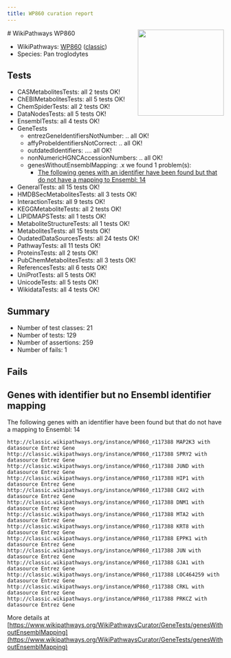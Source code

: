 ```yaml
---
title: WP860 curation report
---
```


<img style="float: right; width: 200px" src="https://upload.wikimedia.org/wikipedia/commons/thumb/8/83/Wplogo_with_text_500.png/640px-Wplogo_with_text_500.png" />
# WikiPathways WP860

* WikiPathways: [WP860](https://wikipathways.org/pathways/WP860) ([classic](https://classic.wikipathways.org/instance/WP860))
* Species: Pan troglodytes
## Tests
* CASMetabolitesTests: all 2 tests OK!
* ChEBIMetabolitesTests: all 5 tests OK!
* ChemSpiderTests: all 2 tests OK!
* DataNodesTests: all 5 tests OK!
* EnsemblTests: all 4 tests OK!
* GeneTests
    * entrezGeneIdentifiersNotNumber: .. all OK!
    * affyProbeIdentifiersNotCorrect: .. all OK!
    * outdatedIdentifiers: .... all OK!
    * nonNumericHGNCAccessionNumbers: .. all OK!
    * genesWithoutEnsemblMapping: .x we found 1 problem(s):
        * [The following genes with an identifier have been found but that do not have a mapping to Ensembl: 14](#c4e54311)
* GeneralTests: all 15 tests OK!
* HMDBSecMetabolitesTests: all 3 tests OK!
* InteractionTests: all 9 tests OK!
* KEGGMetaboliteTests: all 2 tests OK!
* LIPIDMAPSTests: all 1 tests OK!
* MetaboliteStructureTests: all 1 tests OK!
* MetabolitesTests: all 15 tests OK!
* OudatedDataSourcesTests: all 24 tests OK!
* PathwayTests: all 11 tests OK!
* ProteinsTests: all 2 tests OK!
* PubChemMetabolitesTests: all 3 tests OK!
* ReferencesTests: all 6 tests OK!
* UniProtTests: all 5 tests OK!
* UnicodeTests: all 5 tests OK!
* WikidataTests: all 4 tests OK!


## Summary

* Number of test classes: 21
* Number of tests: 129
* Number of assertions: 259
* Number of fails: 1

## Fails

<a name="c4e54311" />

## Genes with identifier but no Ensembl identifier mapping

The following genes with an identifier have been found but that do not have a mapping to Ensembl: 14
```
http://classic.wikipathways.org/instance/WP860_r117388 MAP2K3 with datasource Entrez Gene
http://classic.wikipathways.org/instance/WP860_r117388 SPRY2 with datasource Entrez Gene
http://classic.wikipathways.org/instance/WP860_r117388 JUND with datasource Entrez Gene
http://classic.wikipathways.org/instance/WP860_r117388 HIP1 with datasource Entrez Gene
http://classic.wikipathways.org/instance/WP860_r117388 CAV2 with datasource Entrez Gene
http://classic.wikipathways.org/instance/WP860_r117388 DNM1 with datasource Entrez Gene
http://classic.wikipathways.org/instance/WP860_r117388 MTA2 with datasource Entrez Gene
http://classic.wikipathways.org/instance/WP860_r117388 KRT8 with datasource Entrez Gene
http://classic.wikipathways.org/instance/WP860_r117388 EPPK1 with datasource Entrez Gene
http://classic.wikipathways.org/instance/WP860_r117388 JUN with datasource Entrez Gene
http://classic.wikipathways.org/instance/WP860_r117388 GJA1 with datasource Entrez Gene
http://classic.wikipathways.org/instance/WP860_r117388 LOC464259 with datasource Entrez Gene
http://classic.wikipathways.org/instance/WP860_r117388 CRKL with datasource Entrez Gene
http://classic.wikipathways.org/instance/WP860_r117388 PRKCZ with datasource Entrez Gene
```

More details at [https://www.wikipathways.org/WikiPathwaysCurator/GeneTests/genesWithoutEnsemblMapping](https://www.wikipathways.org/WikiPathwaysCurator/GeneTests/genesWithoutEnsemblMapping)

